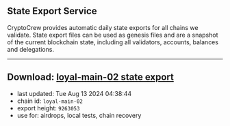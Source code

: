 ## State Export Service
CryptoCrew provides automatic daily state exports for all chains we validate. State export files can be used as genesis files and are a snapshot of the current blockchain state, including all validators, accounts, balances and delegations.

---
**Download: [loyal-main-02 state export](https://dl-eu2.ccvalidators.com/SERVICE/loyal/loyal-main-02_export_9263053.json)**
---

- last updated: Tue Aug 13 2024 04:38:44
- chain id: `loyal-main-02`
- export height: `9263053`
- use for: airdrops, local tests, chain recovery

